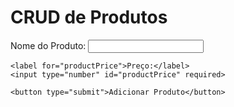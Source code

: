 <!DOCTYPE html>
<html lang="en">
<head>
  <meta charset="UTF-8">
  <meta name="viewport" content="width=device-width, initial-scale=1.0">
  <title>CRUD de Produtos</title>
</head>
<body>

  <h1>CRUD de Produtos</h1>

  <form id="productForm">
    <label for="productName">Nome do Produto:</label>
    <input type="text" id="productName" required>

    <label for="productPrice">Preço:</label>
    <input type="number" id="productPrice" required>

    <button type="submit">Adicionar Produto</button>
  </form>

  <ul id="productList"></ul>

  <script>
    // Dados de produtos
    let products = [];

    // Referências aos elementos do DOM
    const productForm = document.getElementById('productForm');
    const productList = document.getElementById('productList');

    // Função para renderizar a lista de produtos
    function renderProducts() {
      productList.innerHTML = '';
      products.forEach(product => {
        const li = document.createElement('li');
        li.textContent = `${product.name} - $${product.price.toFixed(2)}`;
        
        const deleteButton = document.createElement('button');
        deleteButton.textContent = 'Excluir';
        deleteButton.addEventListener('click', () => deleteProduct(product.id));

        li.appendChild(deleteButton);
        productList.appendChild(li);
      });
    }

    // Função para adicionar um novo produto
    function addProduct(name, price) {
      const newProduct = {
        id: Date.now(),
        name,
        price
      };
      products.push(newProduct);
      renderProducts();
    }

    // Função para excluir um produto
    function deleteProduct(productId) {
      products = products.filter(product => product.id !== productId);
      renderProducts();
    }

    // Manipulador de envio do formulário
    productForm.addEventListener('submit', function(event) {
      event.preventDefault();

      const productName = document.getElementById('productName').value;
      const productPrice = parseFloat(document.getElementById('productPrice').value);

      if (productName && !isNaN(productPrice)) {
        addProduct(productName, productPrice);
        productForm.reset();
      } else {
        alert('Por favor, preencha todos os campos corretamente.');
      }
    });

    // Inicializar a renderização dos produtos
    renderProducts();
  </script>

</body>
</html>
